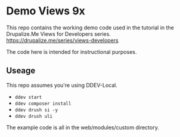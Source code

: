 # Demo Views 9x

This repo contains the working demo code used in the tutorial in the Drupalize.Me Views for Developers series. https://drupalize.me/series/views-developers

The code here is intended for instructional purposes.

## Useage

This repo assumes you're using DDEV-Local.

- `ddev start`
- `ddev composer install`
- `ddev drush si -y`
- `ddev drush uli`

The example code is all in the web/modules/custom directory.

